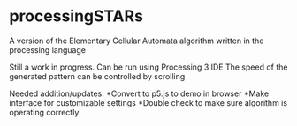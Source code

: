 # processingSTARs

A version of the Elementary Cellular Automata algorithm written in the processing language

Still a work in progress. Can be run using Processing 3 IDE
The speed of the generated pattern can be controlled by scrolling

Needed addition/updates:
  *Convert to p5.js to demo in browser
  *Make interface for customizable settings
  *Double check to make sure algorithm is operating correctly
